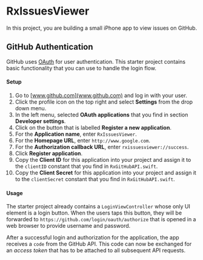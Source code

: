 # RxIssuesViewer

In this project, you are building a small iPhone app to view issues on GitHub.


## GitHub Authentication

GitHub uses [OAuth](https://developer.github.com/v3/oauth/) for user authentication. This starter project contains basic functionality that you can use to handle the login flow.


#### Setup

1. Go to [www.github.com](www.github.com) and log in with your user.
2. Click the profile icon on the top right and select **Settings** from the drop down menu.
3. In the left menu, selected **OAuth applications** that you find in section **Developer settings**. 
4. Click on the button that is labelled **Register a new application**.
5. For the **Application name**, enter `RxIssuesViewer`.  
6. For the **Homepage URL**, enter `http://www.google.com`.  
7. For the **Authorization callback URL**, enter `rxissuesviewer://success`.  
8. Click **Register application**.
9. Copy the **Client ID** for this application into your project and assign it to the `clientID` constant that you find in `RxGitHubAPI.swift`.
10. Copy the **Client Secret** for this application into your project and assign it to the `clientSecret` constant that you find in `RxGitHubAPI.swift`.


#### Usage

The starter project already contains a `LoginViewController` whose only UI element is a login button. When the users taps this button, they will be forwarded to `https://github.com/login/oauth/authorize` that is opened in a web browser to provide username and password.

After a successful login and authorization for the application, the app receives a `code` from the GitHub API. This code can now be exchanged for an _access token_ that has to be attached to all subsequent API requests.
